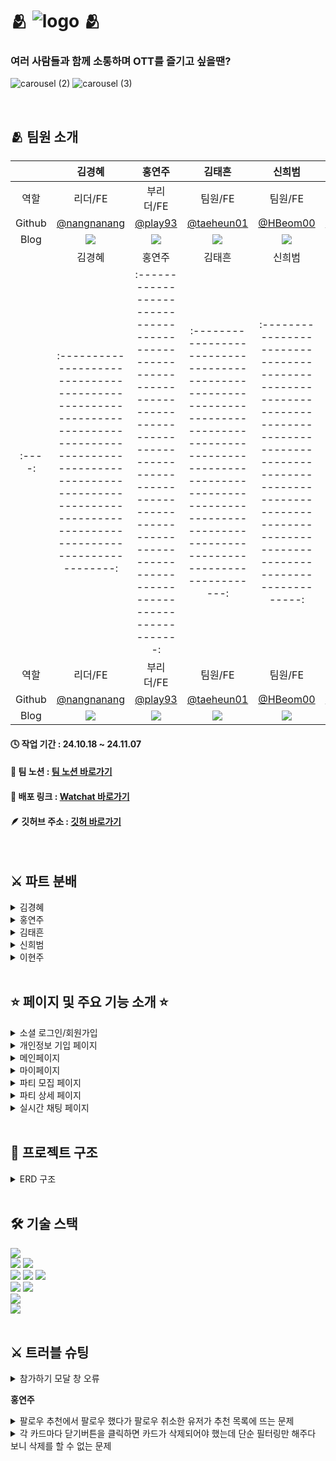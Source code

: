 # 🫂 ![logo](https://github.com/user-attachments/assets/7649a528-d89c-4256-ba1a-d77534cf5f61) 🫂

### 여러 사람들과 함께 소통하며 OTT를 즐기고 싶을땐?

![carousel (2)](https://github.com/user-attachments/assets/6e0bfa15-87d7-495d-aa18-a430babf22b4)
![carousel (3)](https://github.com/user-attachments/assets/b6af27c3-124c-4c20-9280-c632bc85a874)

<br/>

## 🫂 팀원 소개

|        |                                                                                        김경혜                                                                                        |                                                                                         홍연주                                                                                          |                                                                                              김태흔                                                                                               |                                                                                         신희범                                                                                          |                                                                                        이현주                                                                                         |
| :----: | :----------------------------------------------------------------------------------------------------------------------------------------------------------------------------------: | :-------------------------------------------------------------------------------------------------------------------------------------------------------------------------------------: | :-----------------------------------------------------------------------------------------------------------------------------------------------------------------------------------------------: | :-------------------------------------------------------------------------------------------------------------------------------------------------------------------------------------: | :-----------------------------------------------------------------------------------------------------------------------------------------------------------------------------------: |
|  역할  |                                                                                       리더/FE                                                                                        |                                                                                        부리더/FE                                                                                        |                                                                                              팀원/FE                                                                                              |                                                                                         팀원/FE                                                                                         |                                                                                        팀원/DS                                                                                        |
| Github |                                                               <a href=https://github.com/nangnanang> @nangnanang </a>                                                                |                                                                     <a href=https://github.com/play93> @play93 </a>                                                                     |                                                                       <a href=https://github.com/taeheun01> @taeheun01 </a>                                                                       |                                                                    <a href=https://github.com/HBeom00> @HBeom00 </a>                                                                    |                                                                 <a href=https://blog.naver.com/wezzzle> @wezzzle </a>                                                                 |
|  Blog  | <a href=https://fpzmfks.tistory.com/> <img src="https://img.shields.io/badge/Tistory-000000?style=for-the-badge&logo=Tistory&logoColor=white&link=https://fpzmfks.tistory.com"> </a> | <a href=https://playhong.tistory.com/> <img src="https://img.shields.io/badge/Tistory-000000?style=for-the-badge&logo=Tistory&logoColor=white&link=https://playhong.tistory.com/"> </a> | <a href=https://earl-grey-tea.tistory.com/> <img src="https://img.shields.io/badge/Tistory-000000?style=for-the-badge&logo=Tistory&logoColor=white&link=https://earl-grey-tea.tistory.com/"> </a> | <a href=https://velog.io/@hbeom00/posts> <img src="https://img.shields.io/badge/Velog-20C997?style=for-the-badge&logo=Velog&logoColor=white&link=https://velog.io/@hbeom00/posts"> </a> | <a href=https://blog.naver.com/wezzzle> <img src="https://img.shields.io/badge/Velog-20C997?style=for-the-badge&logo=Velog&logoColor=white&link=https://blog.naver.com/wezzzle"> </a> |
|        |                                                                                        김경혜                                                                                        |                                                                                         홍연주                                                                                          |                                                                                              김태흔                                                                                               |                                                                                         신희범                                                                                          |                                                                                        이현주                                                                                         |
| :----: | :----------------------------------------------------------------------------------------------------------------------------------------------------------------------------------: | :-------------------------------------------------------------------------------------------------------------------------------------------------------------------------------------: | :-----------------------------------------------------------------------------------------------------------------------------------------------------------------------------------------------: | :-------------------------------------------------------------------------------------------------------------------------------------------------------------------------------------: | :-----------------------------------------------------------------------------------------------------------------------------------------------------------------------------------: |
|  역할  |                                                                                       리더/FE                                                                                        |                                                                                        부리더/FE                                                                                        |                                                                                              팀원/FE                                                                                              |                                                                                         팀원/FE                                                                                         |                                                                                        팀원/DS                                                                                        |
| Github |                                                               <a href=https://github.com/nangnanang> @nangnanang </a>                                                                |                                                                     <a href=https://github.com/play93> @play93 </a>                                                                     |                                                                       <a href=https://github.com/taeheun01> @taeheun01 </a>                                                                       |                                                                    <a href=https://github.com/HBeom00> @HBeom00 </a>                                                                    |                                                                 <a href=https://blog.naver.com/wezzzle> @wezzzle </a>                                                                 |
|  Blog  | <a href=https://fpzmfks.tistory.com/> <img src="https://img.shields.io/badge/Tistory-000000?style=for-the-badge&logo=Tistory&logoColor=white&link=https://fpzmfks.tistory.com"> </a> | <a href=https://playhong.tistory.com/> <img src="https://img.shields.io/badge/Tistory-000000?style=for-the-badge&logo=Tistory&logoColor=white&link=https://playhong.tistory.com/"> </a> | <a href=https://earl-grey-tea.tistory.com/> <img src="https://img.shields.io/badge/Tistory-000000?style=for-the-badge&logo=Tistory&logoColor=white&link=https://earl-grey-tea.tistory.com/"> </a> | <a href=https://velog.io/@hbeom00/posts> <img src="https://img.shields.io/badge/Velog-20C997?style=for-the-badge&logo=Velog&logoColor=white&link=https://velog.io/@hbeom00/posts"> </a> | <a href=https://blog.naver.com/wezzzle> <img src="https://img.shields.io/badge/Velog-20C997?style=for-the-badge&logo=Velog&logoColor=white&link=https://blog.naver.com/wezzzle"> </a> |

#### 🕓 작업 기간 : 24.10.18 ~ 24.11.07

#### 📆 팀 노션 : [팀 노션 바로가기](https://www.notion.so/teamsparta/5-5-1222dc3ef51481a587efd07a9090088f)

#### 🔗 배포 링크 : [Watchat 바로가기](https://watchat.vercel.app/)

#### 🪶 깃허브 주소 : [깃허 바로가기](https://github.com/HBeom00/watchat)

<br/>

## ⚔️ 파트 분배

<details>
<summary>김경혜</summary>

- 상세페이지

  - 참가하기
  - 초대하기
  - 채팅창 들어가는 시간(시청시간 10분 전후) 조절

- 메인페이지
  - 검색, 정렬 및 필터와 페이지네이션
  - 헤더의 검색 필터 쿼리 스트링으로
  -     드롭다운 제작

</details>

<details>
<summary>홍연주</summary>
 
 - 마이페이지
  - 프로필 편집 
  - 팔로우 목록 불러오기, 다른 유저 팔로우, 팔로우 취소
  - 사용자가 참여한 파티 정보, 오너인 파티 정보
  - 초대받은 파티 정보
  - 팔로우 추천 불러오기

</details>

<details>
<summary>김태흔</summary>
 
 - 예시
   - 예시
</details>

<details>
<summary>신희범</summary>
 
 - 로그인/로그아웃
   - supabase auth를 활용한 로그인 기능 구현
   - 소셜 로그인(카카오, 구글) 기능 구현
 - 실시간 채팅
   - supabase realtime 이용
</details>

<details>
<summary>이현주</summary>
 
 - 예시
   - 예시
</details>

<br/>

## ⭐ 페이지 및 주요 기능 소개 ⭐

<details>
<summary>소셜 로그인/회원가입</summary>

<br />

**<supabase auth를 사용해 이메일과 OAuth 기반의 소셜 로그인 기능 구현>**

- 소셜 로그인(카카오, 구글) 기능 구현
- 로그인 후 발급된 JWT토큰을 쿠키에 저장해 클라이언트측에서 토큰 기반으로 인증 상태를 확인해 인가된 리소스에 접근 ⭕
- 로그인, 회원가입 폼을 react-hook-form 라이브러리를 사용해 구성 ⭕
- register를 이용해 비제어 컴포넌트로 폼을 관리해 실시간 유효성 검사도 진행 ⭕

---

- register를 이용해 비제어 컴포넌트로 폼을 관리해 실시간 유효성 검사도 진행 ⭕

---

![회원가입_수정본 (1)](https://github.com/user-attachments/assets/52200771-3680-4aae-80d0-e990ab29ad7a)

---

![스크린샷 2024-11-07 043849](https://github.com/user-attachments/assets/c1b327c7-d15c-40f2-9ae5-eb00cf6591ef)

</details>

<details>
<summary>개인정보 기입 페이지</summary>

<br />

**<supabase auth를 사용해 이메일과 OAuth 기반의 소셜 로그인 기능 구현>**

- 소셜 로그인(카카오, 구글) 기능 구현
- 로그인 후 발급된 JWT토큰을 쿠키에 저장해 클라이언트측에서 토큰 기반으로 인증 상태를 확인해 인가된 리소스에 접근 ⭕
- 로그인, 회원가입 폼을 react-hook-form 라이브러리를 사용해 구성 ⭕
- register를 이용해 비제어 컴포넌트로 폼을 관리해 실시간 유효성 검사도 진행 ⭕

---

- register를 이용해 비제어 컴포넌트로 폼을 관리해 실시간 유효성 검사도 진행 ⭕

---

![개인정보기입](https://github.com/user-attachments/assets/b8879fda-4a43-49c2-b6ed-aea6347a5387)

</details>

<details>
<summary>메인페이지</summary>
 
<br />

**<supabase 메서드를 사용하여 페이지네이션과 정렬 필터 기능 구현>**

- 헤더의 필터는 useSearchParams로 query string으로 필터링과 검색

![Wachat-Chrome2024-11-0710-13-06-ezgif com-video-to-gif-converter](https://github.com/user-attachments/assets/5cf30b72-ffd3-432c-8ec8-923619489fd7)

- supabase 메서드(order,textSearch, gte, lte, range)를 이용하여 페이지네이션과 정렬 필터를 결합하였다

![Wachat-Chrome2024-11-0710-38-24-ezgif com-crop (2)](https://github.com/user-attachments/assets/e581defe-b412-4d2b-9319-5120821dafaf)

- 디바운싱을 검색에 적용하여 데이터 요청횟수를 줄였다

---

</details>

<details>
<summary>마이페이지</summary>
  
<br />

**<프로필 편집 기능 구현>**

- 프로필 이미지 변경시 이전 이미지 삭제 (불필요한 이미지가 계속 쌓이지 않도록 삭제)

**<사용자가 참여한 파티정보, 오너인 파티정보 기능 구현>**

- 최신순으로 4개씩만 보이도록 설정하고 그 이상은 더보기버튼을 통해 확인

**<초대받은 파티정보 기능 구현>**

- 캐러셀로 구성되어 4개 이상 쌓이면 좌우 버튼으로 이동하며 확인가능
- 다중선택기능으로 많은 초대를 한번에 거절할 수 있음
- 수락 시 파티 프로필을 작성하고 바로 해당 파티페이지로 이동

**<팔로우 추천 불러오기>**

- 캐러셀로 구성되어 6개 이상 쌓이면 좌우 버튼으로 이동하며 확인가능
- 종료된지 7일 이내의 파티의 파티원 목록을 불러옴
- 사용자 본인, 차단된 유저, 이미 팔로우된 유저 필터링

</details>

<details>
<summary>파티 모집 페이지</summary>

<br />

**<supabase auth를 사용해 이메일과 OAuth 기반의 소셜 로그인 기능 구현>**

- 소셜 로그인(카카오, 구글) 기능 구현
- 로그인 후 발급된 JWT토큰을 쿠키에 저장해 클라이언트측에서 토큰 기반으로 인증 상태를 확인해 인가된 리소스에 접근 ⭕
- 로그인, 회원가입 폼을 react-hook-form 라이브러리를 사용해 구성 ⭕
- register를 이용해 비제어 컴포넌트로 폼을 관리해 실시간 유효성 검사도 진행 ⭕

---

![파티-모집](https://github.com/user-attachments/assets/d59bf6b3-2184-4798-b926-1da054a1d6fe)

</details>

<details>
<summary>파티 상세 페이지</summary>

<br />

**<참가하기, 초대하기, 영상 정보 확인, 채팅하기 입장 컨트롤>**

- 참가하기 모달 창을 통해 파티 프로필을 작성하면 파티에 참가할 수 있습니다
- 초대하기 모달 창을 통해 내가 팔로우한 사람을 현재 파티에 초대할 수 있습니다.
- 시청 시간 10분 전후에 채팅하기 페이지로 이동할 수 있습니다.
- 현재 파티의 정보나 시청 영상 정보를 확인 할 수 있습니다.

---

![파티-상세](https://github.com/user-attachments/assets/f48a2408-d298-4a47-b62f-6b232154311a)

</details>

<details>
<summary>실시간 채팅 페이지</summary>

<br />

**<supabase auth를 사용해 이메일과 OAuth 기반의 소셜 로그인 기능 구현>**

- 소셜 로그인(카카오, 구글) 기능 구현
- 로그인 후 발급된 JWT토큰을 쿠키에 저장해 클라이언트측에서 토큰 기반으로 인증 상태를 확인해 인가된 리소스에 접근 ⭕
- 로그인, 회원가입 폼을 react-hook-form 라이브러리를 사용해 구성 ⭕
- register를 이용해 비제어 컴포넌트로 폼을 관리해 실시간 유효성 검사도 진행 ⭕

</details>

<br/>

## 📂 프로젝트 구조

<details>

<summary>ERD 구조</summary>

![image](https://github.com/user-attachments/assets/e6aa6f64-2dec-48f7-bad7-8d821513d668)

</details>

<br/>

## 🛠️ 기술 스택

<div><img src="https://img.shields.io/badge/Figma-F24E1E?style=for-the-badge&logo=Figma&logoColor=white"></div>
<div>
<img src="https://img.shields.io/badge/Prettier-F7B93E?style=for-the-badge&logo=Prettier&logoColor=white">
<img src="https://img.shields.io/badge/Eslint-4B32C3?style=for-the-badge&logo=Eslint&logoColor=white">
</div>
<div>
<img src="https://img.shields.io/badge/Next.js-000000?style=for-the-badge&logo=Next.js&logoColor=white">
<img src="https://img.shields.io/badge/TypeScript-007ACC?style=for-the-badge&logo=typescript&logoColor=white">
<img src="https://img.shields.io/badge/Tailwind CSS-06B6D4?style=for-the-badge&logo=Tailwind CSS&logoColor=white">
</div>
<div>
<img src="https://img.shields.io/badge/Git-F05032?style=for-the-badge&logo=Git&logoColor=white">
<img src="https://img.shields.io/badge/Github-181717?style=for-the-badge&logo=Github&logoColor=white">
</div>
<div><img src="https://img.shields.io/badge/Supabase-181818?style=for-the-badge&logo=supabase&logoColor=white"></div>
<div><img src="https://img.shields.io/badge/Vercel-000000?style=for-the-badge&logo=Vercel&logoColor=white"></div>

<br/>

## ⚔️ 트러블 슈팅

<details>
<summary> 참가하기 모달 창 오류</summary>

- 참가하기 모달 창은 총 3군데에서 사용되고 한 곳에서는 사용자가 함부로 닫을 수 없지만 나머지 2곳에서는 마음대로 닫을 수 있어야 한다. 때문에 openclose trigger를 컨트롤 할 수 있도록 했다. 이를 고려하여 구성한 모달 창이 button태그 중복 사용으로 인한 chlid props 오류가 떠서 refactoring을 하게 되었다.

  해결책들

  1.  chlid의 버튼 태그를 div 태그로(실패)
  2.  트리거를 따로 만들기(성공)
  3.  2개의 open 컨트롤 상태값 합치기(성공)

1. 첫번째 해결책은 트리거 버튼이 비동기 통신 로직을 가지고 있기 때문에 button 태그의 disabled 기능이 필요해서 기각되었다.
2. 두번째 해결책은 얼추 성공하였는데 모달창으로 버튼을 감싸지 말고 모달창과 버튼을 따로 두는 방법을 선택했다. chlid props를 내려주지 않기 때문에 button 태그를 중복으로 사용하는 문제는 해결했다. 또한 별도로 존재하는 모달창의 트리거 버튼을 안 보이게 했다.
3. 세번째 해결책으로 인해 최종적으로 모달 창 조정을 마쳤다. 기존에 open과 openControl이라는 2개의 상태값을 통해 모달 창을 컨트롤 했는데 이를 하나로 합치고 onOpenChange에서 이를 사용처에 따라 다르게 컨트롤 하도록 하였다.

```
<Dialog
        open={openControl}
        onOpenChange={() => {
          if (openControl && path.includes('/recruit')) {
            return setOpenControl(true);
          }
          return setOpenControl(!openControl);
        }}
      >
```

</details>

**홍연주**<br>

<details>
<summary>팔로우 추천에서 팔로우 했다가 팔로우 취소한 유저가 추천 목록에 뜨는 문제</summary>

<br>_해결과정_<br>

- 팔로우 취소한 유저를 필터링하기위해 ban_recommend 테이블을 별도로 만들어 한 번 팔로우 했다가 취소한 유저를 필터링 할 수 있도록 수정

</details>

<details>
<summary>각 카드마다 닫기버튼을 클릭하면 카드가 삭제되어야 했는데 단순 필터링만 해주다 보니 삭제를 할 수 없는 문제</summary>

<br>_해결과정_<br>

- 로컬스토리지를 이용해 삭제한 카드목록을 로컬스토리지에 담아 필터링하고, 로컬스토리지에 담긴 데이터는 7일후에 삭제되도록 계획
- 로컬스토리지를 이용해 관리하는 것은 로그인상태같은 정보를 담는데에 사용하는데 적합하고 구현하려는 필터링 내용은 사용자가 재로그인을 하던, 다른 브라우저에서 실행하던 동일해야하므로 적절하지 않다는 피드백
- 팔로우 취소한 유저를 필터링하기위해 만든 ban_recommend활용해 닫기버튼을 눌렀을 때에도 테이블에 담아 필터링할 수 있도록 수정

</details>
